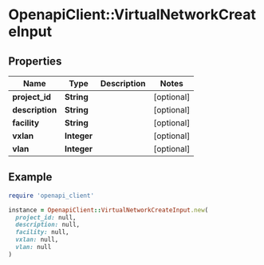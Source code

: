 # OpenapiClient::VirtualNetworkCreateInput

## Properties

| Name | Type | Description | Notes |
| ---- | ---- | ----------- | ----- |
| **project_id** | **String** |  | [optional] |
| **description** | **String** |  | [optional] |
| **facility** | **String** |  | [optional] |
| **vxlan** | **Integer** |  | [optional] |
| **vlan** | **Integer** |  | [optional] |

## Example

```ruby
require 'openapi_client'

instance = OpenapiClient::VirtualNetworkCreateInput.new(
  project_id: null,
  description: null,
  facility: null,
  vxlan: null,
  vlan: null
)
```

